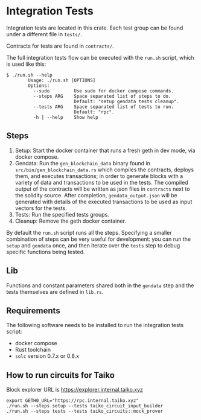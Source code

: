 # Integration Tests

Integration tests are located in this crate.  Each test group can be found
under a different file in `tests/`.

Contracts for tests are found in `contracts/`.

The full integration tests flow can be executed with the `run.sh` script, which
is used like this:
```
$ ./run.sh --help                
        Usage: ./run.sh [OPTIONS]
        Options:
          --sudo         Use sudo for docker compose commands.
          --steps ARG    Space separated list of steps to do.
                         Default: "setup gendata tests cleanup".
          --tests ARG    Space separated list of tests to run.
                         Default: "rpc".
          -h | --help    Show help
```

## Steps
1. Setup: Start the docker container that runs a fresh geth in dev mode, via
   docker compose.
2. Gendata: Run the `gen_blockchain_data` binary found in
   `src/bin/gen_blockchain_data.rs` which compiles the contracts, deploys them,
   and executes transactions; in order to generate blocks with a variety of
   data and transactions to be used in the tests.  The compiled output of the
   contracts will be written as json files in `contracts` next to the solidity
   source.  After completion, `gendata_output.json` will be generated with
   details of the executed transactions to be used as input vectors for the tests.
3. Tests: Run the specified tests groups.
4. Cleanup: Remove the geth docker container.

By default the `run.sh` script runs all the steps.  Specifying a smaller
combination of steps can be very useful for development: you can run the
`setup` and `gendata` once, and then iterate over the `tests` step to debug
specific functions being tested.

## Lib

Functions and constant parameters shared both in the `gendata` step and the tests
themselves are defined in `lib.rs`.

## Requirements

The following software needs to be installed to run the integration tests script:
- docker compose
- Rust toolchain
- `solc` version 0.7.x or 0.8.x

## How to run circuits for Taiko
Block explorer URL is https://explorer.internal.taiko.xyz
```
export GETH0_URL="https://rpc.internal.taiko.xyz"
./run.sh --steps setup --tests taiko_circuit_input_builder
./run.sh --steps tests --tests taiko_circuits::mock_prover
```